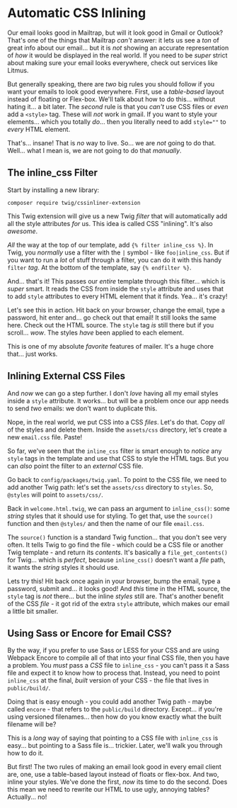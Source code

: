 # Automatic CSS Inlining

Our email looks good in Mailtrap, but will it look good in Gmail or Outlook? That's
one of the things that Mailtrap *can't* answer: it lets us see a *ton* of great
info about our email... but it is *not* showing an accurate representation of
*how* it would be displayed in the real world. If you need to be *super* strict
about making sure your email looks everywhere, check out services like Litmus.

But generally speaking, there are *two* big rules you should follow if you want
your emails to look good everywhere. First, use a *table-based* layout instead
of floating or Flex-box. We'll talk about how to do this... without hating it...
a bit later. The *second* rule is that you *can't* use CSS files or *even* add
a `<style>` tag. These will *not* work in gmail. If you want to style your elements...
which you totally *do*... then you literally need to add `style=""` to *every* HTML
element.

That's... insane! That is *no* way to live. So... we are *not* going to do that.
Well... what I mean is, we are not going to do that *manually*.

## The inline_css Filter

Start by installing a new library:

```terminal
composer require twig/cssinliner-extension
```

This Twig extension will give us a new Twig *filter* that will automatically add
all the style attributes *for* us. This idea is called CSS "inlining". It's also
*awesome*.

*All* the way at the top of our template, add `{% filter inline_css %}`. In Twig,
you *normally* use a filter with the `|` symbol - like `foo|inline_css`. But if
you want to run a *lot* of stuff through a filter, you can do it with this handy
`filter` *tag*. At the bottom of the template, say `{% endfilter %}`.

And... that's it! This passes our *entire* template through this filter... which
is *super* smart. It reads the CSS from inside the `style` attribute and uses
that to add `style` attributes to every HTML element that it finds. Yea... it's
crazy!

Let's see this in action. Hit back on your browser, change the email, type a
password, hit enter and... go check out that email! It still looks the same here.
Check out the HTML source. The `style` tag *is* still there but if you scroll...
*wow*. The styles *have* been applied to each element.

This is one of my absolute *favorite* features of mailer. It's a huge chore that...
just works.

## Inlining External CSS Files

And *now* we can go a step further. I don't *love* having all my email styles
inside a `style` attribute. It works... but will be a problem once our app needs
to send *two* emails: we don't want to duplicate this.

Nope, in the real world, we put CSS into a CSS *files*. Let's do that. Copy
*all* of the styles and delete them. Inside the  `assets/css` directory, let's
create a new `email.css` file. Paste!

So far, we've seen that the `inline_css` filter is smart enough to *notice*
any `style` tags in the template and use that CSS to style the HTML tags. But
you can *also* point the filter to an *external* CSS file.

Go back to `config/packages/twig.yaml`. To point to the CSS file, we need to add
another Twig path: let's set the `assets/css` directory to `styles`. So, `@styles`
will point to `assets/css/`.

Back in `welcome.html.twig`, we can pass an argument to `inline_css()`: some
*string* styles that it should use for styling. To get that, use the `source()`
function and then `@styles/` and then the name of our file `email.css`.

The `source()` function is a standard Twig function... that you don't see very
often. It tells Twig to go find the file - which could be a CSS file or another
Twig template - and return its *contents*. It's basically a `file_get_contents()`
for Twig... which is *perfect*, because `inline_css()` doesn't want a *file* path,
it wants the *string* styles it should use.

Lets try this! Hit back once again in your browser, bump the email, type a password,
submit and... it looks good! And *this* time in the HTML source, the `style` tag
is *not* there... but the inline *styles* still are. That's another benefit of
the CSS *file* - it got rid of the extra `style` attribute, which makes our email
a little bit smaller.

## Using Sass or Encore for Email CSS?

By the way, if you prefer to use Sass or LESS for your CSS and are using Webpack
Encore to compile all of that into your final CSS file, then you have a problem.
You *must* pass a *CSS* file to `inline_css` - you can't pass it a Sass file and
expect it to know how to process that. Instead, you need to point `inline_css`
at the final, *built* version of your CSS - the file that lives in `public/build/`.

Doing that is easy enough - you could add another Twig path - maybe called
`encore` - that refers to the `public/build` directory. Except... if you're
using versioned filenames... then how do you know exactly what the built filename
will be?

This is a *long* way of saying that pointing to a CSS file with `inline_css` is
easy... but pointing to a Sass file is... trickier. Later, we'll walk you through
how to do it.

But first! The two rules of making an email look good in every email client are,
one, use a table-based layout instead of floats or flex-box. And two, inline
your styles. We've done the first, *now* its time to do the second. Does this mean
we need to rewrite our HTML to use ugly, annoying tables? Actually... no!
